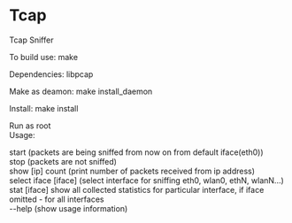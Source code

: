 # Tcap
Tcap Sniffer

To build use: make

Dependencies: libpcap


Make as deamon:
make install_daemon

Install:
make install 

Run as root  
Usage:

start (packets are being sniffed from now on from default iface(eth0))  
stop (packets are not sniffed)  
show [ip] count (print number of packets received from ip address)  
select iface [iface] (select interface for sniffing eth0, wlan0, ethN, wlanN...)  
stat [iface] show all collected statistics for particular interface, if iface omitted - for all interfaces  
--help (show usage information)
